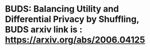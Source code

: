 # BUDS: Balancing Utility and Differential Privacy by Shuffling,  BUDS arxiv link is : https://arxiv.org/abs/2006.04125

 
